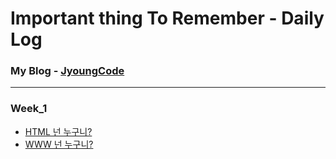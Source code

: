 # Important thing To Remember - Daily Log

### My Blog - [JyoungCode](http://jyoungcode.github.io/)
--------------------------------------------------------
### Week_1
- [HTML 넌 누구니?]()
- [WWW 넌 누구니?]()




